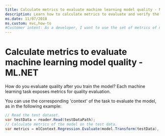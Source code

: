 ```yaml
---
title: Calculate metrics to evaluate machine learning model quality - ML.NET
description: Learn how to calculate metrics to evaluate and verify the machine learning model quality with ML.NET
ms.date: 11/07/2018
ms.custom: mvc,how-to
#Customer intent: As a developer, I want to use the set of metrics of my machine learning task so that I can evaluate and verify machine learning model quality in ML.NET.
---
```

# Calculate metrics to evaluate machine learning model quality - ML.NET

How do you evaluate quality after you train the model? Each machine learning task exposes metrics for quality evaluation.

You can use the corresponding 'context' of the task to evaluate the model, as in the following example:

```csharp
// Read the test dataset.
var testData = reader.Read(testDataPath);
// Calculate metrics of the model on the test data.
var metrics = mlContext.Regression.Evaluate(model.Transform(testData), label: "Target");
```